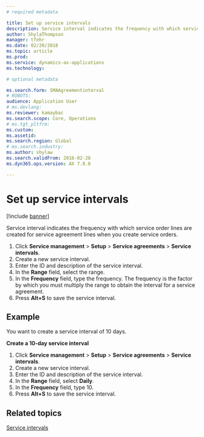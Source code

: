 ```yaml
---
# required metadata

title: Set up service intervals 
description: Service interval indicates the frequency with which service order lines are created for service agreement lines when you create service orders.
author: ShylaThompson
manager: tfehr
ms.date: 02/20/2018
ms.topic: article
ms.prod: 
ms.service: dynamics-ax-applications
ms.technology: 

# optional metadata

ms.search.form: SMAAgreementinterval
# ROBOTS: 
audience: Application User
# ms.devlang: 
ms.reviewer: kamaybac
ms.search.scope: Core, Operations
# ms.tgt_pltfrm: 
ms.custom: 
ms.assetid: 
ms.search.region: Global
# ms.search.industry: 
ms.author: shylaw
ms.search.validFrom: 2016-02-28
ms.dyn365.ops.version: AX 7.0.0

---
```


# Set up service intervals  

[!include [banner](../includes/banner.md)]

Service interval indicates the frequency with which service order lines are created for service agreement lines when you create service orders.

1. Click **Service management** \> **Setup** \> **Service agreements** \> **Service intervals**.
2. Create a new service interval.
3. Enter the ID and description of the service interval.
4. In the **Range** field, select the range.
5. In the **Frequency** field, type the frequency. The frequency is the factor by which you must multiply the range to obtain the interval for a service agreement.
6. Press **Alt+S** to save the service interval.

## Example

You want to create a service interval of 10 days.

**Create a 10-day service interval**

1. Click **Service management** \> **Setup** \> **Service agreements** \> **Service intervals**.
2. Create a new service interval.
3. Enter the ID and description of the service interval.
4. In the **Range** field, select **Daily**.
5. In the **Frequency** field, type 10.
6. Press **Alt+S** to save the service interval.

## Related topics

[Service intervals](service-intervals.md)  
